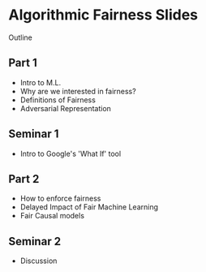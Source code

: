 # Algorithmic Fairness Slides

Outline

## Part 1
- Intro to M.L.
- Why are we interested in fairness?
- Definitions of Fairness
- Adversarial Representation

## Seminar 1
- Intro to Google's 'What If' tool

## Part 2
- How to enforce fairness
- Delayed Impact of Fair Machine Learning
- Fair Causal models

## Seminar 2
- Discussion
